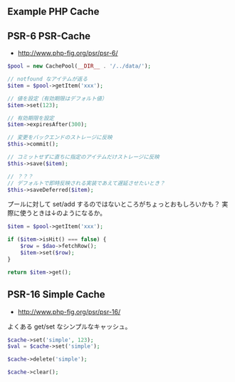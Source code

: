 ## Example PHP Cache

## PSR-6 PSR-Cache

- http://www.php-fig.org/psr/psr-6/

```php
$pool = new CachePool(__DIR__ . '/../data/');

// notfound なアイテムが返る
$item = $pool->getItem('xxx');

// 値を設定（有効期限はデフォルト値）
$item->set(123);

// 有効期限を設定
$item->expiresAfter(300);

// 変更をバックエンドのストレージに反映
$this->commit();

// コミットせずに直ちに指定のアイテムだけストレージに反映
$this->save($item);

// ？？？
// デフォルトで即時反映される実装であえて遅延させたいとき？
$this->saveDeferred($item);
```

プールに対して set/add するのではないところがちょっとおもしろいかも？
実際に使うときは↓のようになるか。

```php
$item = $pool->getItem('xxx');

if ($item->isHit() === false) {
    $row = $dao->fetchRow();
    $item->set($row);
}

return $item->get();
```

## PSR-16 Simple Cache

- http://www.php-fig.org/psr/psr-16/

よくある get/set なシンプルなキャッシュ。

```php
$cache->set('simple', 123);
$val = $cache->set('simple');

$cache->delete('simple');

$cache->clear();
```
